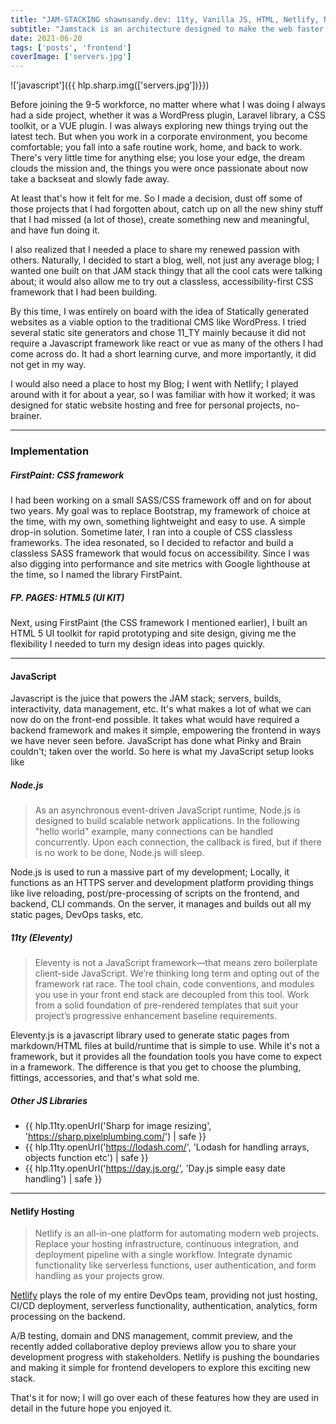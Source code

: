 ```yaml
---
title: "JAM-STACKING shawnsandy.dev: 11ty, Vanilla JS, HTML, Netlify, Node/NPM"
subtitle: "Jamstack is an architecture designed to make the web faster, more secure, and easier to scale. It builds on many of the tools and workflows which developers love, and which bring maximum productivity."
date: 2021-06-20
tags: ['posts', 'frontend']
coverImage: ['servers.jpg']
---
```


!['javascript']({{ hlp.sharp.img(['servers.jpg'])}})

Before joining the 9-5 workforce, no matter where what I was doing I always had a side project, whether it was a WordPress plugin, Laravel library, a CSS toolkit, or a VUE plugin. I was always exploring new things trying out the latest tech. But when you work in a corporate environment, you become comfortable; you fall into a safe routine work, home, and back to work. There's very little time for anything else; you lose your edge, the dream clouds the mission and, the things you were once passionate about now take a backseat and slowly fade away.

At least that's how it felt for me. So I made a decision, dust off some of those projects that I had forgotten about, catch up on all the new shiny stuff that I had missed (a lot of those), create something new and meaningful, and have fun doing it.

I also realized that I needed a place to share my renewed passion with others. Naturally, I decided to start a blog, well, not just any average blog; I wanted one built on that JAM stack thingy that all the cool cats were talking about; it would also allow me to try out a classless, accessibility-first CSS framework that I had been building.

By this time, I was entirely on board with the idea of Statically generated websites as a viable option to the traditional CMS like WordPress. I tried several static site generators and chose 11_TY mainly because it did not require a Javascript framework like react or vue as many of the others I had come across do. It had a short learning curve, and more importantly, it did not get in my way.

I would also need a place to host my Blog; I went with Netlify; I played around with it for about a year, so I was familiar with how it worked; it was designed for static website hosting and free for personal projects, no-brainer.

----------

### Implementation

##### FirstPaint: CSS framework

I had been working on a small SASS/CSS framework off and on for about two years. My goal was to replace Bootstrap, my framework of choice at the time, with my own, something lightweight and easy to use. A simple drop-in solution. Sometime later, I ran into a couple of CSS classless frameworks. The idea resonated, so I decided to refactor and build a classless SASS framework that would focus on accessibility. Since I was also digging into performance and site metrics with Google lighthouse at the time, so I named the library FirstPaint.

##### FP. PAGES: HTML5 (UI KIT)

Next, using FirstPaint (the CSS framework  I mentioned earlier), I built an HTML 5 UI toolkit for rapid prototyping and site design, giving me the flexibility I needed to turn my design ideas into pages quickly.

----------

#### JavaScript

Javascript is the juice that powers the JAM stack; servers, builds, interactivity, data management, etc. It's what makes a lot of what we can now do on the front-end possible. It takes what would have required a backend framework and makes it simple, empowering the frontend in ways we have never seen before. JavaScript has done what Pinky and Brain couldn't; taken over the world. So here is what my JavaScript setup looks like

##### Node.js

> As an asynchronous event-driven JavaScript runtime, Node.js is designed to build scalable network applications. In the following "hello world" example, many connections can be handled concurrently. Upon each connection, the callback is fired, but if there is no work to be done, Node.js will sleep.

Node.js is used to run a massive part of my development; Locally, it functions as an HTTPS server and development platform providing things like live reloading, post/pre-processing of scripts on the frontend, and backend, CLI commands. On the server, it manages and builds out all my static pages, DevOps tasks, etc.

##### 11ty (Eleventy)

> Eleventy is not a JavaScript framework—that means zero boilerplate client-side JavaScript. We’re thinking long term and opting out of the framework rat race. The tool chain, code conventions, and modules you use in your front end stack are decoupled from this tool. Work from a solid foundation of pre-rendered templates that suit your project’s progressive enhancement baseline requirements.

Eleventy.js is a javascript library used to generate static pages from markdown/HTML files at build/runtime that is simple to use. While it's not a framework, but it provides all the foundation tools you have come to expect in a framework. The difference is that you get to choose the plumbing, fittings, accessories, and that's what sold me.

##### Other JS Libraries

* {{ hlp.11ty.openUrl('Sharp for image resizing', 'https://sharp.pixelplumbing.com/') | safe }}
* {{ hlp.11ty.openUrl('https://lodash.com/', 'Lodash for handling arrays, objects function etc') | safe }}
* {{ hlp.11ty.openUrl('https://day.js.org/', 'Day.js simple easy date handling') | safe }}

----------

#### Netlify Hosting

> Netlify is an all-in-one platform for automating modern web projects. Replace your hosting infrastructure, continuous integration, and deployment pipeline with a single workflow. Integrate dynamic functionality like serverless functions, user authentication, and form handling as your projects grow.

[Netlify](http://netlifly.com) plays the role of my entire DevOps team, providing not just hosting, CI/CD deployment, serverless functionality, authentication, analytics, form processing on the backend.

A/B testing, domain and DNS management, commit preview, and the recently added collaborative deploy previews allow you to share your development progress with stakeholders. Netlify is pushing the boundaries and making it simple for frontend developers to explore this exciting new stack.

That's it for now; I will go over each of these features how they are used in detail in the future hope you enjoyed it.
